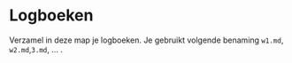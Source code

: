 # Logboeken

Verzamel in deze map je logboeken. Je gebruikt volgende benaming `w1.md`,
`w2.md`,`3.md`, ... .

